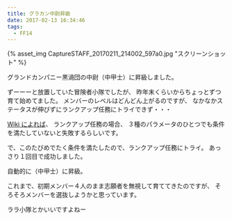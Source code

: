```yaml
---
title: グラカン中尉昇級
date: 2017-02-13 16:34:46
tags:
  - FF14
---
```

{% asset_img CaptureSTAFF_20170211_214002_597a0.jpg "スクリーンショット" %}

グランドカンパニー黒渦団の中尉（中甲士）に昇級しました。

ずーーーと放置していた冒険者小隊でしたが、
昨年末くらいからちょっとずつ育て始めてました。
メンバーのレベルはどんどん上がるのですが、
なかなかステータスが伸びずにランクアップ任務にトライできず・・・

[Wiki によれば](http://ff14wiki.info/?%E5%86%92%E9%99%BA%E8%80%85%E5%B0%8F%E9%9A%8A)、
ランクアップ任務の場合、
３種のパラメータのひとつでも条件を満たしていないと失敗するらしいです。

で、このたびめでたく条件を満たしたので、ランクアップ任務にトライ。
あっさり１回目で成功しました。

自動的に（中甲士）に昇級。

これまで、初期メンバー４人のまま志願者を無視して育ててきたのですが、
そろそろメンバーを選抜しようかと思っています。

ララ小隊とかいいですよねー
